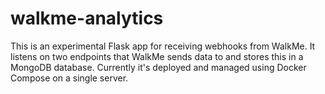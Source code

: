 # walkme-analytics

This is an experimental Flask app for receiving webhooks from WalkMe. It listens on two endpoints that WalkMe sends data to and stores this in a MongoDB database. Currently it's deployed and managed using Docker Compose on a single server.
